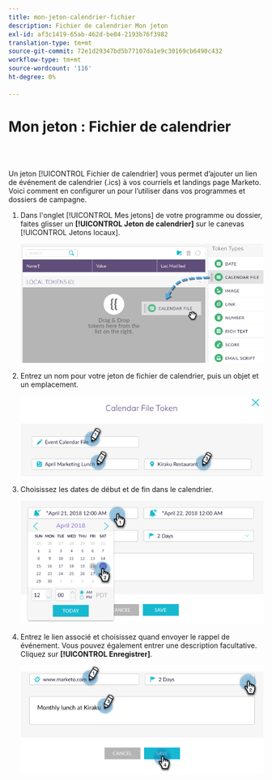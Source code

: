 ```yaml
---
title: mon-jeton-calendrier-fichier
description: Fichier de calendrier Mon jeton
exl-id: af3c1419-65ab-462d-be04-2193b76f3982
translation-type: tm+mt
source-git-commit: 72e1d29347bd5b77107da1e9c30169cb6490c432
workflow-type: tm+mt
source-wordcount: '116'
ht-degree: 0%

---
```


# Mon jeton : Fichier de calendrier

<br> 

Un jeton [!UICONTROL Fichier de calendrier] vous permet d’ajouter un lien de événement de calendrier (.ics) à vos courriels et landings page Marketo. Voici comment en configurer un pour l’utiliser dans vos programmes et dossiers de campagne.

1. Dans l&#39;onglet [!UICONTROL Mes jetons] de votre programme ou dossier, faites glisser un **[!UICONTROL Jeton de calendrier]** sur le canevas [!UICONTROL Jetons locaux].

   ![Image un](/help/sky/assets/my-tokens/my-token-calendar-file/my-token-calendar-file-1.jpg)

1. Entrez un nom pour votre jeton de fichier de calendrier, puis un objet et un emplacement.

   ![Image 2](/help/sky/assets/my-tokens/my-token-calendar-file/my-token-calendar-file-2.jpg)

1. Choisissez les dates de début et de fin dans le calendrier.

   ![Image trois](/help/sky/assets/my-tokens/my-token-calendar-file/my-token-calendar-file-3.jpg)

1. Entrez le lien associé et choisissez quand envoyer le rappel de événement. Vous pouvez également entrer une description facultative. Cliquez sur **[!UICONTROL Enregistrer]**.

   ![Image 4](/help/sky/assets/my-tokens/my-token-calendar-file/my-token-calendar-file-4.jpg)

